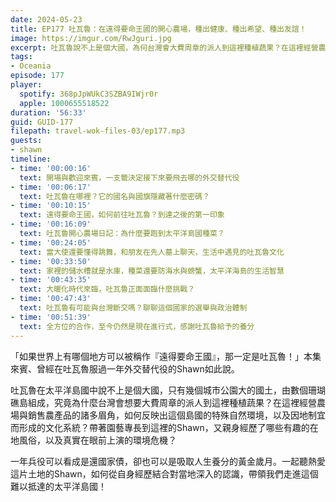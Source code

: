 ```yaml
---
date: 2024-05-23
title: EP177 吐瓦魯：在遠得要命王國的開心農場，種出健康、種出希望、種出友誼！
image: https://imgur.com/RwJguri.jpg
excerpt: 吐瓦魯說不上是個大國，為何台灣會大費周章的派人到這裡種植蔬果？在這裡經營農場與銷售農產品的諸多眉角，如何反映出其特殊自然環境，以及因地制宜而形成的文化系統？來聽聽曾在這裡服役一年的Shawn怎麼說吧！
tags:
- Oceania
episode: 177
player:
  spotify: 368pJpWUkC3SZBA9IWjr0r
  apple: 1000655518522
duration: '56:33'
guid: GUID-177
filepath: travel-wok-files-03/ep177.mp3
guests:
- shawn
timeline:
- time: '00:00:16'
  text: 開場與歡迎來賓，一支籤決定接下來要飛去哪的外交替代役
- time: '00:06:17'
  text: 吐瓦魯在哪裡？它的國名與國旗隱藏著什麼密碼？
- time: '00:10:15'
  text: 遠得要命王國，如何前往吐瓦魯？到達之後的第一印象
- time: '00:16:09'
  text: 吐瓦魯開心農場日記：為什麼要跑到太平洋島國種菜？
- time: '00:24:05'
  text: 當大使還要懂得跳舞，和朋友在先人墓上聊天，生活中遇見的吐瓦魯文化
- time: '00:33:50'
  text: 家裡的儲水槽就是水庫，種菜還要防海水與螃蟹，太平洋海島的生活智慧
- time: '00:43:35'
  text: 大暖化時代來臨，吐瓦魯正面面臨什麼挑戰？
- time: '00:47:43'
  text: 吐瓦魯有可能與台灣斷交嗎？聊聊這個國家的選舉與政治體制
- time: '00:51:39'
  text: 全方位的合作，至今仍然是現在進行式，感謝吐瓦魯給予的養分
---
```

「如果世界上有哪個地方可以被稱作『遠得要命王國』，那一定是吐瓦魯！」本集來賓、曾經在吐瓦魯服過一年外交替代役的Shawn如此說。

吐瓦魯在太平洋島國中說不上是個大國，只有幾個城市公園大的國土，由數個珊瑚礁島組成，究竟為什麼台灣會想要大費周章的派人到這裡種植蔬果？在這裡經營農場與銷售農產品的諸多眉角，如何反映出這個島國的特殊自然環境，以及因地制宜而形成的文化系統？帶著園藝專長到這裡的Shawn，又親身經歷了哪些有趣的在地風俗，以及真實在眼前上演的環境危機？

一年兵役可以看成是還國家債，卻也可以是吸取人生養分的黃金歲月。一起聽熱愛這片土地的Shawn，如何從自身經歷結合對當地深入的認識，帶領我們走進這個難以抵達的太平洋島國！
